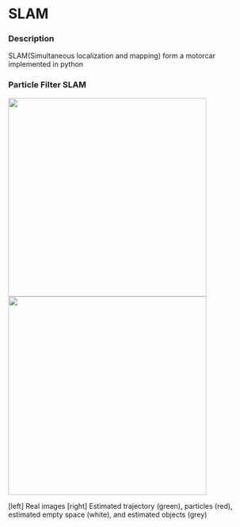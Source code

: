 # SLAM

### Description
SLAM(Simultaneous localization and mapping) form a motorcar implemented in python

### Particle Filter SLAM

<img src="https://user-images.githubusercontent.com/15256774/111953680-4ce69800-8b2a-11eb-8da5-4f143843cd8f.gif" width="400" height="400"/><img src="https://user-images.githubusercontent.com/15256774/111953981-bff00e80-8b2a-11eb-8935-2e2b1d1d62e6.gif" width="400" height="400"/>

\[left\] Real images
\[right\] Estimated trajectory (green), particles (red), estimated empty space (white), and estimated objects (grey)
